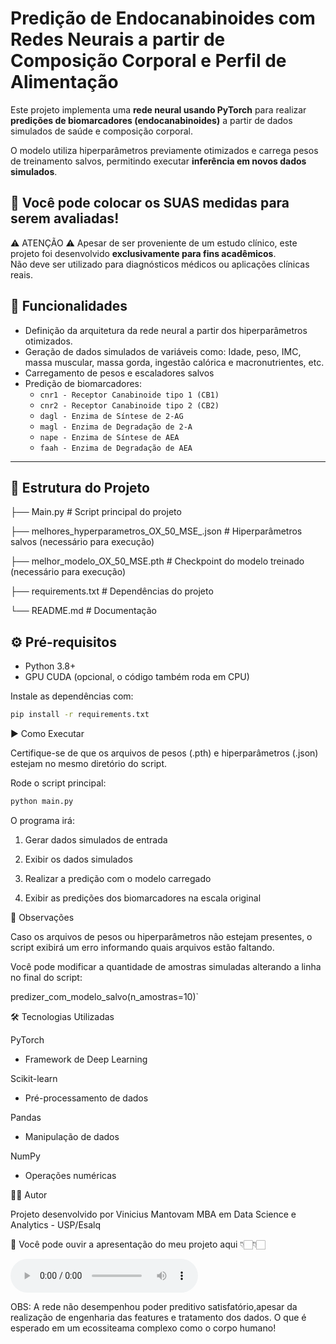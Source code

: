 # Predição de Endocanabinoides com Redes Neurais a partir de Composição Corporal e Perfil de Alimentação

Este projeto implementa uma **rede neural usando PyTorch** para realizar **predições de biomarcadores (endocanabinoides)** a partir de dados simulados de saúde e composição corporal.  

O modelo utiliza hiperparâmetros previamente otimizados e carrega pesos de treinamento salvos, permitindo executar **inferência em novos dados simulados**.

## 🚀 Você pode colocar os SUAS medidas para serem avaliadas!

 ⚠️ ATENÇÃO ⚠️ Apesar de ser proveniente de um estudo clínico, este projeto foi desenvolvido **exclusivamente para fins acadêmicos**.  
 Não deve ser utilizado para diagnósticos médicos ou aplicações clínicas reais.


## 🚀 Funcionalidades

- Definição da arquitetura da rede neural a partir dos hiperparâmetros otimizados.  
- Geração de dados simulados de variáveis como:
Idade, peso, IMC, massa muscular, massa gorda, ingestão calórica e macronutrientes, etc.  
- Carregamento de pesos e escaladores salvos 
- Predição de biomarcadores:  
  - `cnr1 - Receptor Canabinoide tipo 1 (CB1)`  
  - `cnr2 - Receptor Canabinoide tipo 2 (CB2)`  
  - `dagl - Enzima de Síntese de 2-AG`  
  - `magl - Enzima de Degradação de 2-A`  
  - `nape - Enzima de Síntese de AEA`  
  - `faah - Enzima de Degradação de AEA`

---

## 📂 Estrutura do Projeto



├── Main.py # Script principal do projeto

├── melhores_hyperparametros_OX_50_MSE_.json # Hiperparâmetros salvos (necessário para execução)

├── melhor_modelo_OX_50_MSE.pth # Checkpoint do modelo treinado (necessário para execução)

├── requirements.txt # Dependências do projeto

└── README.md # Documentação




## ⚙️ Pré-requisitos

- Python 3.8+
- GPU CUDA (opcional, o código também roda em CPU)

Instale as dependências com:

~~~bash
pip install -r requirements.txt
~~~
▶️ Como Executar

Certifique-se de que os arquivos de pesos (.pth) e hiperparâmetros (.json) estejam no mesmo diretório do script.

Rode o script principal:
~~~bash
python main.py
~~~

O programa irá:

1. Gerar dados simulados de entrada

2. Exibir os dados simulados

3. Realizar a predição com o modelo carregado

4. Exibir as predições dos biomarcadores na escala original


📌 Observações

Caso os arquivos de pesos ou hiperparâmetros não estejam presentes, o script exibirá um erro informando quais arquivos estão faltando.

Você pode modificar a quantidade de amostras simuladas alterando a linha no final do script:

predizer_com_modelo_salvo(n_amostras=10)`

🛠️ Tecnologias Utilizadas

PyTorch
 - Framework de Deep Learning

Scikit-learn
 - Pré-processamento de dados

Pandas
 - Manipulação de dados

NumPy
 - Operações numéricas

👨‍💻 Autor

Projeto desenvolvido por Vinicius Mantovam
MBA em Data Science e Analytics - USP/Esalq

🎵 Você pode ouvir a apresentação do meu projeto aqui 👇🏻👇🏻

<audio controls src="https://cdn.discordapp.com/attachments/623300452552802305/1411083495006015669/Projeto_mestrado_Vinicius_Mantovam_USP.mp3?ex=68b35d69&is=68b20be9&hm=3b7ce153aaf3ddc0cd637cdc0b59e63475731275c2b96cafa713181470d28d51&" title="thps://cdn.discordapp.com/attachments/623300452552802305/1411083495006015669/Projeto_mestrado_Vinicius_Mantovam_USP.mp3"></audio>


OBS: A rede não desempenhou poder preditivo satisfatório,apesar da realização de engenharia das features e tratamento dos dados. O que é esperado em um ecossiteama complexo como o corpo humano!